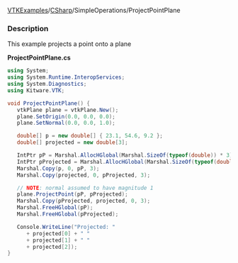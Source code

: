 [VTKExamples](/home/)/[CSharp](/CSharp)/SimpleOperations/ProjectPointPlane

### Description
This example projects a point onto a plane

**ProjectPointPlane.cs**
```csharp
using System;
using System.Runtime.InteropServices;
using System.Diagnostics;
using Kitware.VTK;

void ProjectPointPlane() {
   vtkPlane plane = vtkPlane.New();
   plane.SetOrigin(0.0, 0.0, 0.0);
   plane.SetNormal(0.0, 0.0, 1.0);

   double[] p = new double[] { 23.1, 54.6, 9.2 };
   double[] projected = new double[3];

   IntPtr pP = Marshal.AllocHGlobal(Marshal.SizeOf(typeof(double)) * 3);
   IntPtr pProjected = Marshal.AllocHGlobal(Marshal.SizeOf(typeof(double)) * 3);
   Marshal.Copy(p, 0, pP, 3);
   Marshal.Copy(projected, 0, pProjected, 3);

   // NOTE: normal assumed to have magnitude 1
   plane.ProjectPoint(pP, pProjected);
   Marshal.Copy(pProjected, projected, 0, 3);
   Marshal.FreeHGlobal(pP);
   Marshal.FreeHGlobal(pProjected);

   Console.WriteLine("Projected: "
      + projected[0] + " "
      + projected[1] + " "
      + projected[2]);
}
```
